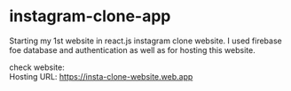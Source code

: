 # instagram-clone-app
Starting my 1st website in react.js instagram clone website.
I used firebase foe database and authentication as well as for hosting this website.

check website:         
Hosting URL: https://insta-clone-website.web.app

